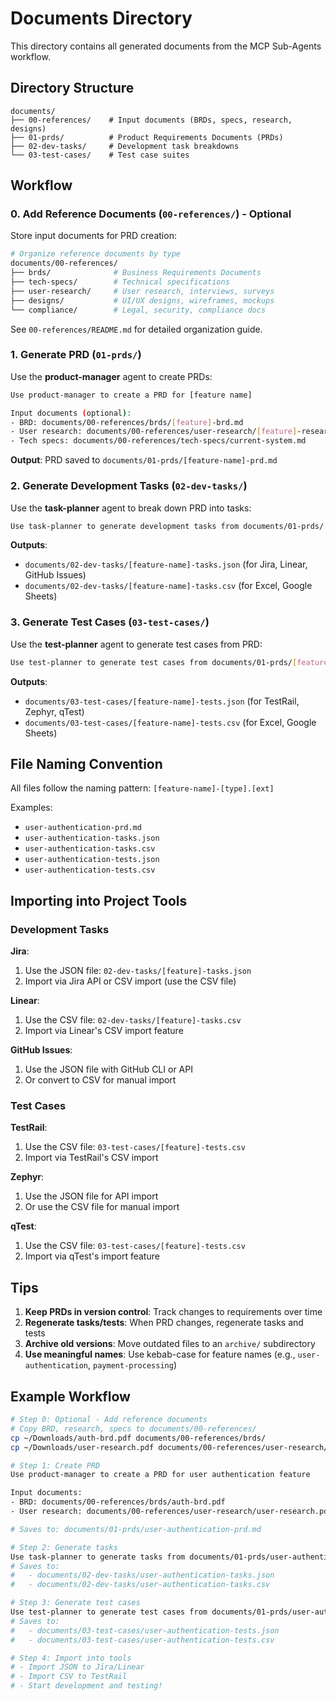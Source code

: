 # Documents Directory

This directory contains all generated documents from the MCP Sub-Agents workflow.

## Directory Structure

```
documents/
├── 00-references/    # Input documents (BRDs, specs, research, designs)
├── 01-prds/          # Product Requirements Documents (PRDs)
├── 02-dev-tasks/     # Development task breakdowns
└── 03-test-cases/    # Test case suites
```

## Workflow

### 0. Add Reference Documents (`00-references/`) - Optional

Store input documents for PRD creation:

```bash
# Organize reference documents by type
documents/00-references/
├── brds/              # Business Requirements Documents
├── tech-specs/        # Technical specifications
├── user-research/     # User research, interviews, surveys
├── designs/           # UI/UX designs, wireframes, mockups
└── compliance/        # Legal, security, compliance docs
```

See `00-references/README.md` for detailed organization guide.

### 1. Generate PRD (`01-prds/`)

Use the **product-manager** agent to create PRDs:

```bash
Use product-manager to create a PRD for [feature name]

Input documents (optional):
- BRD: documents/00-references/brds/[feature]-brd.md
- User research: documents/00-references/user-research/[feature]-research.pdf
- Tech specs: documents/00-references/tech-specs/current-system.md
```

**Output**: PRD saved to `documents/01-prds/[feature-name]-prd.md`

### 2. Generate Development Tasks (`02-dev-tasks/`)

Use the **task-planner** agent to break down PRD into tasks:

```bash
Use task-planner to generate development tasks from documents/01-prds/[feature-name]-prd.md
```

**Outputs**:
- `documents/02-dev-tasks/[feature-name]-tasks.json` (for Jira, Linear, GitHub Issues)
- `documents/02-dev-tasks/[feature-name]-tasks.csv` (for Excel, Google Sheets)

### 3. Generate Test Cases (`03-test-cases/`)

Use the **test-planner** agent to generate test cases from PRD:

```bash
Use test-planner to generate test cases from documents/01-prds/[feature-name]-prd.md
```

**Outputs**:
- `documents/03-test-cases/[feature-name]-tests.json` (for TestRail, Zephyr, qTest)
- `documents/03-test-cases/[feature-name]-tests.csv` (for Excel, Google Sheets)

## File Naming Convention

All files follow the naming pattern: `[feature-name]-[type].[ext]`

Examples:
- `user-authentication-prd.md`
- `user-authentication-tasks.json`
- `user-authentication-tasks.csv`
- `user-authentication-tests.json`
- `user-authentication-tests.csv`

## Importing into Project Tools

### Development Tasks

**Jira**:
1. Use the JSON file: `02-dev-tasks/[feature]-tasks.json`
2. Import via Jira API or CSV import (use the CSV file)

**Linear**:
1. Use the CSV file: `02-dev-tasks/[feature]-tasks.csv`
2. Import via Linear's CSV import feature

**GitHub Issues**:
1. Use the JSON file with GitHub CLI or API
2. Or convert to CSV for manual import

### Test Cases

**TestRail**:
1. Use the CSV file: `03-test-cases/[feature]-tests.csv`
2. Import via TestRail's CSV import

**Zephyr**:
1. Use the JSON file for API import
2. Or use the CSV file for manual import

**qTest**:
1. Use the CSV file: `03-test-cases/[feature]-tests.csv`
2. Import via qTest's import feature

## Tips

1. **Keep PRDs in version control**: Track changes to requirements over time
2. **Regenerate tasks/tests**: When PRD changes, regenerate tasks and tests
3. **Archive old versions**: Move outdated files to an `archive/` subdirectory
4. **Use meaningful names**: Use kebab-case for feature names (e.g., `user-authentication`, `payment-processing`)

## Example Workflow

```bash
# Step 0: Optional - Add reference documents
# Copy BRD, research, specs to documents/00-references/
cp ~/Downloads/auth-brd.pdf documents/00-references/brds/
cp ~/Downloads/user-research.pdf documents/00-references/user-research/

# Step 1: Create PRD
Use product-manager to create a PRD for user authentication feature

Input documents:
- BRD: documents/00-references/brds/auth-brd.pdf
- User research: documents/00-references/user-research/user-research.pdf

# Saves to: documents/01-prds/user-authentication-prd.md

# Step 2: Generate tasks
Use task-planner to generate tasks from documents/01-prds/user-authentication-prd.md
# Saves to:
#   - documents/02-dev-tasks/user-authentication-tasks.json
#   - documents/02-dev-tasks/user-authentication-tasks.csv

# Step 3: Generate test cases
Use test-planner to generate test cases from documents/01-prds/user-authentication-prd.md
# Saves to:
#   - documents/03-test-cases/user-authentication-tests.json
#   - documents/03-test-cases/user-authentication-tests.csv

# Step 4: Import into tools
# - Import JSON to Jira/Linear
# - Import CSV to TestRail
# - Start development and testing!
```
